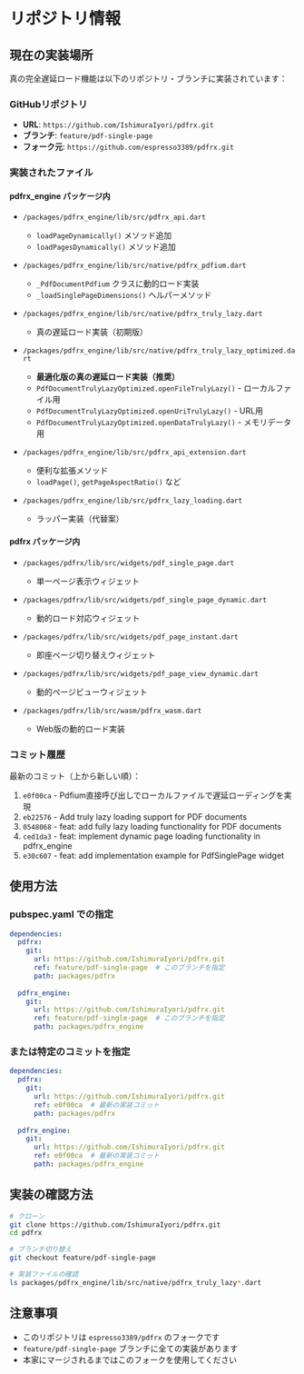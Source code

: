 # リポジトリ情報

## 現在の実装場所

真の完全遅延ロード機能は以下のリポジトリ・ブランチに実装されています：

### GitHubリポジトリ
- **URL**: `https://github.com/IshimuraIyori/pdfrx.git`
- **ブランチ**: `feature/pdf-single-page`
- **フォーク元**: `https://github.com/espresso3389/pdfrx.git`

### 実装されたファイル

#### pdfrx_engine パッケージ内
- `/packages/pdfrx_engine/lib/src/pdfrx_api.dart`
  - `loadPageDynamically()` メソッド追加
  - `loadPagesDynamically()` メソッド追加

- `/packages/pdfrx_engine/lib/src/native/pdfrx_pdfium.dart`
  - `_PdfDocumentPdfium` クラスに動的ロード実装
  - `_loadSinglePageDimensions()` ヘルパーメソッド

- `/packages/pdfrx_engine/lib/src/native/pdfrx_truly_lazy.dart`
  - 真の遅延ロード実装（初期版）

- `/packages/pdfrx_engine/lib/src/native/pdfrx_truly_lazy_optimized.dart`
  - **最適化版の真の遅延ロード実装（推奨）**
  - `PdfDocumentTrulyLazyOptimized.openFileTrulyLazy()` - ローカルファイル用
  - `PdfDocumentTrulyLazyOptimized.openUriTrulyLazy()` - URL用
  - `PdfDocumentTrulyLazyOptimized.openDataTrulyLazy()` - メモリデータ用

- `/packages/pdfrx_engine/lib/src/pdfrx_api_extension.dart`
  - 便利な拡張メソッド
  - `loadPage()`, `getPageAspectRatio()` など

- `/packages/pdfrx_engine/lib/src/pdfrx_lazy_loading.dart`
  - ラッパー実装（代替案）

#### pdfrx パッケージ内
- `/packages/pdfrx/lib/src/widgets/pdf_single_page.dart`
  - 単一ページ表示ウィジェット

- `/packages/pdfrx/lib/src/widgets/pdf_single_page_dynamic.dart`
  - 動的ロード対応ウィジェット

- `/packages/pdfrx/lib/src/widgets/pdf_page_instant.dart`
  - 即座ページ切り替えウィジェット

- `/packages/pdfrx/lib/src/widgets/pdf_page_view_dynamic.dart`
  - 動的ページビューウィジェット

- `/packages/pdfrx/lib/src/wasm/pdfrx_wasm.dart`
  - Web版の動的ロード実装

### コミット履歴

最新のコミット（上から新しい順）：
1. `e0f00ca` - Pdfium直接呼び出しでローカルファイルで遅延ローディングを実現
2. `eb22576` - Add truly lazy loading support for PDF documents
3. `0548068` - feat: add fully lazy loading functionality for PDF documents
4. `ced1da3` - feat: implement dynamic page loading functionality in pdfrx_engine
5. `e30c607` - feat: add implementation example for PdfSinglePage widget

## 使用方法

### pubspec.yaml での指定

```yaml
dependencies:
  pdfrx:
    git:
      url: https://github.com/IshimuraIyori/pdfrx.git
      ref: feature/pdf-single-page  # このブランチを指定
      path: packages/pdfrx
  
  pdfrx_engine:
    git:
      url: https://github.com/IshimuraIyori/pdfrx.git
      ref: feature/pdf-single-page  # このブランチを指定
      path: packages/pdfrx_engine
```

### または特定のコミットを指定

```yaml
dependencies:
  pdfrx:
    git:
      url: https://github.com/IshimuraIyori/pdfrx.git
      ref: e0f00ca  # 最新の実装コミット
      path: packages/pdfrx
  
  pdfrx_engine:
    git:
      url: https://github.com/IshimuraIyori/pdfrx.git
      ref: e0f00ca  # 最新の実装コミット
      path: packages/pdfrx_engine
```

## 実装の確認方法

```bash
# クローン
git clone https://github.com/IshimuraIyori/pdfrx.git
cd pdfrx

# ブランチ切り替え
git checkout feature/pdf-single-page

# 実装ファイルの確認
ls packages/pdfrx_engine/lib/src/native/pdfrx_truly_lazy*.dart
```

## 注意事項

- このリポジトリは `espresso3389/pdfrx` のフォークです
- `feature/pdf-single-page` ブランチに全ての実装があります
- 本家にマージされるまではこのフォークを使用してください